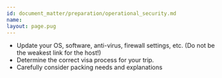```yaml
---
id: document_matter/preparation/operational_security.md
name: 
layout: page.pug
---
```


  * Update your OS, software, anti-virus, firewall settings, etc. (Do not be the weakest link for the host!)
  * Determine the correct visa process for your trip.
  * Carefully consider packing needs and explanations 


